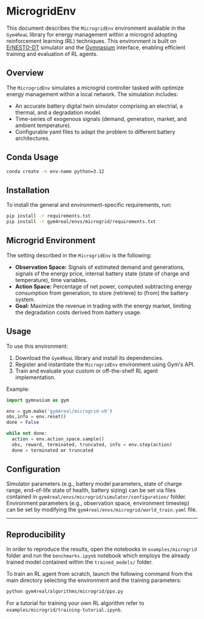 # MicrogridEnv

This document describes the `MicrogridEnv` environment available in the `Gym4ReaL` library for energy management within a microgrid adopting reinforcement learning (RL) techniques. This environment is built on [ErNESTO-DT](https://github.com/Daveonwave/ErNESTO-DT) simulator and the [Gymnasium](https://gymnasium.farama.org) interface, enabling efficient training and evaluation of RL agents.

## Overview

The `MicrogridEnv` simulates a microgrid controller tasked with optimize energy management within a local network. The simulation includes:

- An accurate battery digital twin simulator comprising an electrial, a thermal, and a degradation model.
- Time-series of exogenous signals (demand, generation, market, and ambient temperature).
- Configurable yaml files to adapt the problem to different battery architectures.

## Conda Usage

```bash
conda create -n env-name python=3.12
```

## Installation

To install the general and environment-specific requirements, run:

```bash
pip install -r requirements.txt
pip install -r gym4real/envs/microgrid/requirements.txt
```

## Microgrid Environment

The setting described in the `MicrogridEnv` is the following:

- **Observation Space:** Signals of estimated demand and generations, signals of the energy price, internal battery state (state of charge and temperature), time variables.
- **Action Space:** Percentage of net power, computed subtracting energy consumption from generation, to store (retrieve) to (from) the battery system.
- **Goal:** Maximize the revenue in trading with the energy market, limiting the degradation costs derived from battery usage.

## Usage

To use this environment:

1. Download the `Gym4ReaL` library and install its dependencies.
2. Register and instantiate the `MicrogridEnv` environment using Gym's API.
3. Train and evaluate your custom or off-the-shelf RL agent implementation.

Example:

```python
import gymnasium as gym

env = gym.make('gym4real/microgrid-v0')
obs,info = env.reset()
done = False

while not done:
  action = env.action_space.sample()
  obs, reward, terminated, truncated, info = env.step(action)
  done = terminated or truncated
```

## Configuration

Simulator parameters (e.g., battery model parameters, state of charge range, end-of-life state of health, battery sizing) can be set via files contained in `gym4real/envs/microgrid/simulator/configuration/` folder.
Environment parameters (e.g., observation space, environment timestep) can be set by modifying the `gym4real/envs/microgrid/world_train.yaml` file.

---

## Reproducibility

In order to reproduce the results, open the notebooks in `examples/microgrid` folder and run the `benchmarks.ipynb` notebook which employs the already trained model contained within the `trained_models/` folder.

To train an RL agent from scratch, launch the following command from the main directory selecting the environment and the training parameters:

```bash
python gym4real/algorithms/microgrid/ppo.py
```

For a tutorial for training your own RL algorithm refer to `examples/microgrid/training-tutorial.ipynb`.
